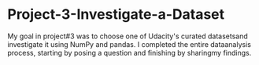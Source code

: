 # Project-3-Investigate-a-Dataset
My goal in project#3 was to ​choose​ ​one​ ​of​ ​Udacity's​ ​curated​ ​datasets​ ​and​ ​investigate​ ​it​ ​using​ ​NumPy​ ​and​ ​pandas.  I completed​ ​the​ ​entire​ ​data​ ​analysis​ ​process,​ ​starting​ ​by​ ​posing​ ​a​ ​question​ ​and​ ​finishing​ ​by​ ​sharing​ ​my findings. 
